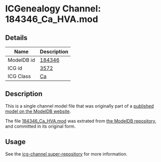 # ICGenealogy Channel: 184346\_Ca\_HVA.mod

## Details

Name | Description
---- | -----------
ModelDB id | [184346](http://senselab.med.yale.edu/ModelDB/ShowModel.cshtml?model=184346)
ICG id | [3572](http://icg.neurotheory.ox.ac.uk/channels/3/3572)
ICG Class | [Ca](http://icg.neurotheory.ox.ac.uk/channels/3)

## Description

This is a single channel model file that was originally part of a [published model on the ModelDB website](http://senselab.med.yale.edu/mModelDB/ShowModel.cshtml?model=184346).

The file [184346\_Ca\_HVA.mod](184346_Ca_HVA.mod) was extrated from [the ModelDB repository](http://senselab.med.yale.edu/ModelDB/ShowModel.cshtml?model=184346), and committed in its original form.

## Usage

See the [icg-channel super-repository](https://github.com/icgenealogy/icg-channels) for more information.
